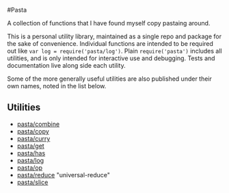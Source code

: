 #Pasta

A collection of functions that I have found myself copy pastaing around.

This is a personal utility library, maintained as a single repo and package
for the sake of convenience. Individual functions are intended to be
required out like `var log = require('pasta/log')`. Plain `require('pasta')`
includes all utilities, and is only intended for interactive use and debugging.
Tests and documentation live along side each utility.

Some of the more generally useful utilities are also published under their
own names, noted in the list below.

## Utilities

* [pasta/combine](combine)
* [pasta/copy](copy)
* [pasta/curry](curry)
* [pasta/get](get)
* [pasta/has](has)
* [pasta/log](log)
* [pasta/op](op)
* [pasta/reduce](reduce) "universal-reduce"
* [pasta/slice](slice)

